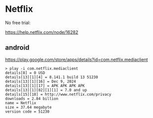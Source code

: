 # Netflix

No free trial:

https://help.netflix.com/node/16282

## android

https://play.google.com/store/apps/details?id=com.netflix.mediaclient

~~~
> play -i com.netflix.mediaclient
details[8] = 0 USD
details[13][1][4] = 8.141.1 build 13 51230
details[13][1][16] = Dec 9, 2024
details[13][1][17] = APK APK APK APK
details[13][1][82][1][1] = 7.0 and up
details[15][18] = http://www.netflix.com/privacy
downloads = 2.84 billion
name = Netflix
size = 37.64 megabyte
version code = 51230
~~~
